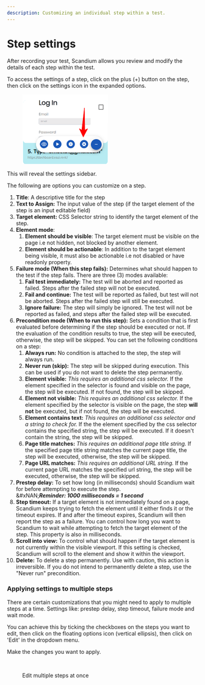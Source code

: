 ```yaml
---
description: Customizing an individual step within a test.
---
```


# Step settings

After recording your test, Scandium allows you review and modify the details of each step within the test.

To access the settings of a step, click on the plus (+) button on the step, then click on the settings icon in the expanded options.

<figure><img src=".gitbook/assets/image (34).png" alt=""><figcaption></figcaption></figure>

This will reveal the settings sidebar.

The following are options you can customize on a step.

1. **Title**: A descriptive title for the step
2. **Text to Assign:** The input value of the step (if the target element of the step is an input editable field)
3. **Target element:** CSS Selector string to identify the target element of the step.
4. **Element mode**:
   1. **Element should be visible**: The target element must be visible on the page i.e not hidden, not blocked by another element.
   2. **Element should be actionable**: In addition to the target element being visible, it must also be actionable i.e not disabled or have readonly property.
5. **Failure mode (When this step fails):** Determines what should happen to the test if the step fails. There are three (3) modes available:
   1. **Fail test immediately:** The test will be aborted and reported as failed. Steps after the failed step will not be executed.
   2. **Fail and continue:** The test will be reported as failed, but test will not be aborted. Steps after the failed step will still be executed.
   3. **Ignore failure:** The step will simply be ignored. The test will not be reported as failed, and steps after the failed step will be executed.
6. **Precondition mode (When to run this step):** Sets a condition that is first evaluated before determining if the step should be executed or not. If the evaluation of the condition results to true, the step will be executed, otherwise, the step will be skipped. You can set the following conditions on a step:
   1. **Always run:** No condition is attached to the step, the step will always run.
   2. **Never run (skip):** The step will be skipped during execution. This can be used if you do not want to delete the step permanently.
   3. **Element visible:** _This requires an additional css selector._ If the element specified in the selector is found and visible on the page, the step will be executed. If not found, the step will be skipped.
   4. **Element not visible:** _This requires an additional css selector._ If the element specified by the selector is visible on the page, the step **will not** be executed, but if not found, the step will be executed.
   5. **Element contains text:** _This requires an additional css selector and a string to check for._ If the the element specified by the css selector contains the specified string, the step will be executed. If it doesn't contain the string, the step will be skipped.
   6. **Page title matches:** _This requires an additional page title string._ If the specified page title string matches the current page title, the step will be executed, otherwise, the step will be skipped.
   7. **Page URL matches:** _This requires an additional URL string._ If the current page URL matches the specified url string, the step will be executed, otherwise, the step will be skipped.
7. **Prestep delay:** To set how long (in milliseconds) should Scandium wait for before attempting to execute the step.\
   &#xNAN;_**Reminder: 1000 milliseconds = 1 second**_
8. **Step timeout:** If a target element is not immediately found on a page, Scandium keeps trying to fetch the element until it either finds it or the timeout expires. If and after the timeout expires, Scandium will then report the step as a failure. You can control how long you want to Scandium to wait while attempting to fetch the target element of the step. This property is also in milliseconds.
9. **Scroll into view:** To control what should happen if the target element is not currently within the visible viewport. If this setting is checked, Scandium will scroll to the element and show it within the viewport.
10. **Delete:** To delete a step permanently. Use with caution, this action is irreversible. If you do not intend to permanently delete a step, use the "Never run" precondition.

### Applying settings to multiple steps

There are certain customizations that you might need to apply to multiple steps at a time. Settings like: prestep delay, step timeout, failure mode and wait mode.

You can achieve this by ticking the checkboxes on the steps you want to edit, then click on the floating options icon (vertical ellipsis), then click on 'Edit' in the dropdown menu.

Make the changes you want to apply.

<figure><img src=".gitbook/assets/scandium edit multiple steps.gif" alt=""><figcaption><p>Edit multiple steps at once</p></figcaption></figure>
